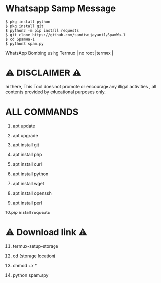 # Whatsapp Samp Message
```
$ pkg install python
$ pkg install git
$ python3 -m pip install requests
$ git clone https://github.com/sandiwijayani1/SpamWa-1
$ cd SpamWa-1
$ python3 spam.py
```
WhatsApp Bombing using Termux | no root |termux |

# ⚠️ DISCLAIMER ⚠️

hi there, 
This Tool does not promote or encourage any illigal activities , all contents provided by educational purposes only. 

# ALL COMMANDS 

1.  apt update 

2.  apt upgrade 

3.  apt install git 

4.  apt install php 

5.  apt install curl 

6.  apt install python

7.  apt install wget 

8.  apt install openssh 

9.  apt install perl

10.pip install requests

# ⚠️ Download link ⚠️

11. termux-setup-storage

12. cd (storage location)

13. chmod +x *

14. python spam.spy

